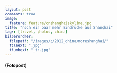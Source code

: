 ```yaml
---
layout: post
comments: true
image: 
  feature: feature/cnshanghaiskyline.jpg
title: "noch ein paar mehr Eindrücke aus Shanghai"
tags: [travel, photos, china]
bilderordner:
  filepath: "/images/p/2012_china/moreshanghai/"
  fileext: ".jpg"
  thumbext: "_tn.jpg"
---
```


#### (Fotopost)
